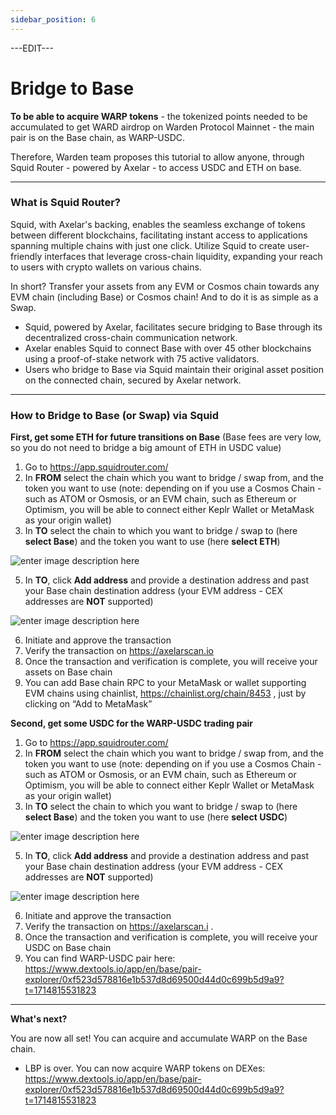```yaml
---
sidebar_position: 6
---
```


---EDIT---

# Bridge to Base

**To be able to acquire WARP tokens** - the tokenized points needed to be accumulated to get WARD airdrop on Warden Protocol Mainnet - the main pair is on the Base chain, as WARP-USDC. 

Therefore, Warden team proposes this tutorial to allow anyone, through Squid Router - powered by Axelar - to access USDC and ETH on base.

****
### What is Squid Router?

Squid, with Axelar's backing, enables the seamless exchange of tokens between different blockchains, facilitating instant access to applications spanning multiple chains with just one click. Utilize Squid to create user-friendly interfaces that leverage cross-chain liquidity, expanding your reach to users with crypto wallets on various chains.

In short? Transfer your assets from any EVM or Cosmos chain towards any EVM chain (including Base) or Cosmos chain! And to do it is as simple as a Swap.

- Squid, powered by Axelar, facilitates secure bridging to Base through its decentralized cross-chain communication network.
- Axelar enables Squid to connect Base with over 45 other blockchains using a proof-of-stake network with 75 active validators.
- Users who bridge to Base via Squid maintain their original asset position on the connected chain, secured by Axelar network.

****
### How to Bridge to Base (or Swap) via Squid

**First, get some ETH for future transitions on Base** (Base fees are very low, so you do not need to bridge a big amount of ETH in USDC value)
1. Go to https://app.squidrouter.com/ 
2. In **FROM** select the chain which you want to bridge / swap from, and the token you want to use (note: depending on if you use a Cosmos Chain - such as ATOM or Osmosis, or an EVM chain, such as Ethereum or Optimism, you will be able to connect either Keplr Wallet or MetaMask as your origin wallet)
3. In **TO** select the chain to which you want to bridge / swap to (here **select Base**) and the token you want to use (here **select ETH**)

![enter image description here](https://i.ibb.co/HpY6P3L/unnamed-8.png)

5. In **TO**, click **Add address** and provide a destination address and past your Base chain destination address (your EVM address - CEX addresses are **NOT** supported) 

![enter image description here](https://i.ibb.co/8bkBKx6/unnamed-7.png)

6. Initiate and approve the transaction 
7. Verify the transaction on https://axelarscan.io 
8. Once the transaction and verification is complete, you will receive your assets on Base chain
9. You can add Base chain RPC to your MetaMask or wallet supporting EVM chains using chainlist, https://chainlist.org/chain/8453 ,  just by clicking on “Add to MetaMask”


**Second, get some USDC for the WARP-USDC trading pair**
1. Go to https://app.squidrouter.com/ 
2. In **FROM** select the chain which you want to bridge / swap from, and the token you want to use (note: depending on if you use a Cosmos Chain - such as ATOM or Osmosis, or an EVM chain, such as Ethereum or Optimism, you will be able to connect either Keplr Wallet or MetaMask as your origin wallet)
3. In **TO** select the chain to which you want to bridge / swap to (here **select Base**) and the token you want to use (here **select USDC**)

![enter image description here](https://i.ibb.co/4p48qwp/unnamed-6.png)

5. In **TO**, click **Add address** and provide a destination address and past your Base chain destination address (your EVM address - CEX addresses are **NOT** supported) 

![enter image description here](https://i.ibb.co/8bkBKx6/unnamed-7.png)

6. Initiate and approve the transaction
7. Verify the transaction on https://axelarscan.i .
8. Once the transaction and verification is complete, you will receive your USDC on Base chain
9. You can find WARP-USDC pair here: https://www.dextools.io/app/en/base/pair-explorer/0xf523d578816e1b537d8d69500d44d0c699b5d9a9?t=1714815531823 

****
**What's next?**

You are now all set! You can acquire and accumulate WARP on the Base chain.
- LBP is over. You can now acquire WARP tokens on DEXes: https://www.dextools.io/app/en/base/pair-explorer/0xf523d578816e1b537d8d69500d44d0c699b5d9a9?t=1714815531823 
